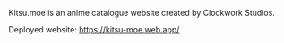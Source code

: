 Kitsu.moe is an anime catalogue website created by Clockwork Studios.

Deployed website: https://kitsu-moe.web.app/
